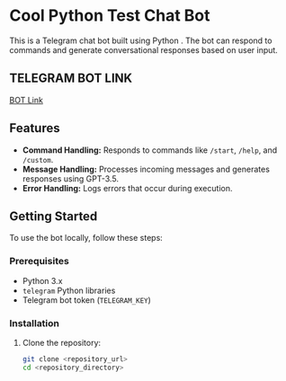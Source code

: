 # Cool Python Test Chat Bot

This is a Telegram chat bot built using Python . The bot can respond to commands and generate conversational responses based on user input.

## TELEGRAM BOT LINK

[BOT Link](https://t.me/Cool_python_test_chat_bot)


## Features

- **Command Handling:** Responds to commands like `/start`, `/help`, and `/custom`.
- **Message Handling:** Processes incoming messages and generates responses using GPT-3.5.
- **Error Handling:** Logs errors that occur during execution.

## Getting Started

To use the bot locally, follow these steps:

### Prerequisites

- Python 3.x
- `telegram`  Python libraries
- Telegram bot token (`TELEGRAM_KEY`)

### Installation

1. Clone the repository:

   ```bash
   git clone <repository_url>
   cd <repository_directory>
